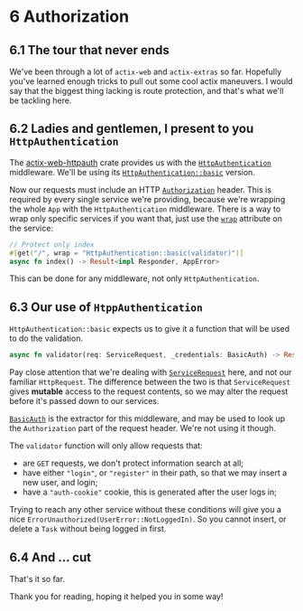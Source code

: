 # 6 Authorization

## 6.1 The tour that never ends

We've been through a lot of `actix-web` and `actix-extras` so far. Hopefully you've learned enough
tricks to pull out some cool actix maneuvers. I would say that the biggest thing lacking is route
protection, and that's what we'll be tackling here.

## 6.2 Ladies and gentlemen, I present to you `HttpAuthentication`

The [actix-web-httpauth](https://github.com/actix/actix-extras/tree/master/actix-web-httpauth) crate
provides us with the
[`HttpAuthentication`](https://docs.rs/actix-web-httpauth/0.6.0-beta.2/actix_web_httpauth/middleware/struct.HttpAuthentication.html#)
middleware. We'll be using its
[`HttpAuthentication::basic`](https://docs.rs/actix-web-httpauth/0.6.0-beta.2/actix_web_httpauth/middleware/struct.HttpAuthentication.html#method.basic)
version.

Now our requests must include an HTTP
[`Authorization`](https://developer.mozilla.org/en-US/docs/Web/HTTP/Headers/Authorization) header.
This is required by every single service we're providing, because we're wrapping the whole `App`
with the `HttpAuthentication` middleware. There is a way to wrap only specific services if you want
that, just use the
[`wrap`](https://docs.rs/actix-web/4.0.0-beta.8/actix_web/attr.post.html) attribute on the service:

```rust
// Protect only index
#[get("/", wrap = "HttpAuthentication::basic(validator)")]
async fn index() -> Result<impl Responder, AppError>
```

This can be done for any middleware, not only `HttpAuthentication`.

## 6.3 Our use of `HtppAuthentication`

`HttpAuthentication::basic` expects us to give it a function that will be used to do the validation.

```rust
async fn validator(req: ServiceRequest, _credentials: BasicAuth) -> Result<ServiceRequest, Error>
```

Pay close attention that we're dealing with
[`ServiceRequest`](https://docs.rs/actix-web/4.0.0-beta.8/actix_web/dev/struct.ServiceRequest.html)
here, and not our familiar `HttpRequest`. The difference between the two is that `ServiceRequest`
gives **mutable** access to the request contents, so we may alter the request before it's passed
down to our services.

[`BasicAuth`](https://docs.rs/actix-web-httpauth/0.6.0-beta.2/actix_web_httpauth/extractors/basic/struct.BasicAuth.html)
is the extractor for this middleware, and may be used to look up the `Authorization` part of the
request header. We're not using it though.

The `validator` function will only allow requests that:

- are `GET` requests, we don't protect information search at all;
- have either `"login"`, or `"register"` in their path, so that we may insert a new user, and login;
- have a `"auth-cookie"` cookie, this is generated after the user logs in;

Trying to reach any other service without these conditions will give you a nice
`ErrorUnauthorized(UserError::NotLoggedIn)`. So you cannot insert, or delete a `Task` without being
logged in first.

## 6.4 And ... cut

That's it so far.

Thank you for reading, hoping it helped you in some way!
